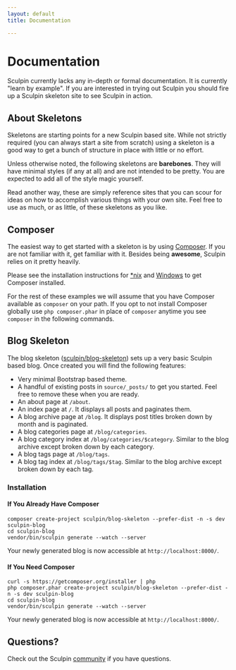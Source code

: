 ```yaml
---
layout: default
title: Documentation

---
```


# Documentation

Sculpin currently lacks any in-depth or formal documentation. It is currently
"learn by example". If you are interested in trying out Sculpin you should fire
up a Sculpin skeleton site to see Sculpin in action.


## About Skeletons

Skeletons are starting points for a new Sculpin based site. While not strictly
required (you can always start a site from scratch) using a skeleton is a good
way to get a bunch of structure in place with little or no effort.

Unless otherwise noted, the following skeletons are **barebones**. They will
have minimal styles (if any at all) and are not intended to be pretty. You are
expected to add all of the style magic yourself.

Read another way, these are simply reference sites that you can scour for ideas
on how to accomplish various things with your own site. Feel free to use as much,
or as little, of these skeletons as you like.


## Composer

The easiest way to get started with a skeleton is by using [Composer][1]. If
you are not familiar with it, get familiar with it. Besides being **awesome**,
Sculpin relies on it pretty heavily.

Please see the installation instructions for [*nix][2] and [Windows][3] to get
Composer installed.

For the rest of these examples we will assume that you have Composer available
as `composer` on your path. If you opt to not install Composer globally use
`php composer.phar` in place of `composer` anytime you see `composer` in the
following commands.


## Blog Skeleton

The blog skeleton ([sculpin/blog-skeleton][4]) sets up a very basic Sculpin
based blog. Once created you will find the following features:

 * Very minimal Bootstrap based theme.
 * A handful of existing posts in `source/_posts/` to get you started. Feel
   free to remove these when you are ready.
 * An about page at `/about`.
 * An index page at `/`. It displays all posts and paginates them.
 * A blog archive page at `/blog`. It displays post titles broken down by
   month and is paginated.
 * A blog categories page at `/blog/categories`.
 * A blog category index at `/blog/categories/$category`. Similar to the blog
   archive except broken down by each category.
 * A blog tags page at `/blog/tags`.
 * A blog tag index at `/blog/tags/$tag`. Similar to the blog archive
   except broken down by each tag.

### Installation

#### If You Already Have Composer

    composer create-project sculpin/blog-skeleton --prefer-dist -n -s dev sculpin-blog
    cd sculpin-blog
    vendor/bin/sculpin generate --watch --server

Your newly generated blog is now accessible at `http://localhost:8000/`.

#### If You Need Composer

    curl -s https://getcomposer.org/installer | php
    php composer.phar create-project sculpin/blog-skeleton --prefer-dist -n -s dev sculpin-blog
    cd sculpin-blog
    vendor/bin/sculpin generate --watch --server

Your newly generated blog is now accessible at `http://localhost:8000/`.


## Questions?

Check out the Sculpin [community]({{site.url}}/community) if you have questions.


[1]: http://getcomposer.org
[2]: http://getcomposer.org/doc/00-intro.md#installation-nix
[3]: http://getcomposer.org/doc/00-intro.md#installation-windows
[4]: https://packagist.org/packages/sculpin/blog-skeleton